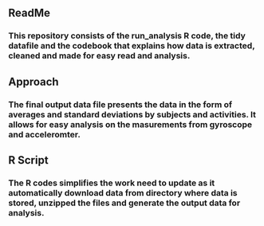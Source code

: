 ## ReadMe

### This repository consists of the run_analysis R code, the tidy datafile  and the codebook that explains how data is extracted, cleaned and made for easy read and analysis.

## Approach

### The final output data file presents the data in the form of  averages and standard deviations by subjects and activities. It allows for easy analysis on the masurements from gyroscope and acceleromter. 

## R Script

### The R codes simplifies the work need to update as it automatically download data from directory where data is stored, unzipped the files and generate the output data for analysis.

